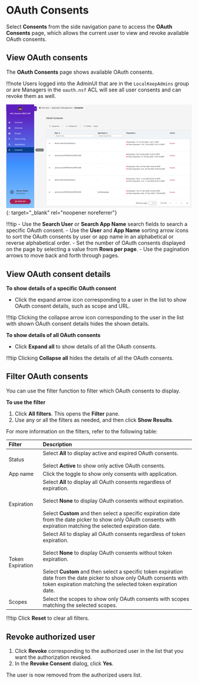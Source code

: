 # OAuth Consents

Select **Consents** from the side navigation pane to access the **OAuth Consents** page, which allows the current user to view and revoke available OAuth consents. 

## View OAuth consents

The **OAuth Consents** page shows available OAuth consents. 

!!!note
    Users logged into the AdminUI that are in the `LocalKeepAdmins` group or are Managers in the `oauth.nsf` ACL will see all user consents and can revoke them as well.

[![OAuth Consent page](../../assets/images/oauthConsent.png)](../../assets/images/oauthConsent.png){: target="_blank" rel="noopener noreferrer"}

!!!tip
    - Use the **Search User** or **Search App Name** search fields to search a specific OAuth consent.
    - Use the **User** and **App Name** sorting arrow icons to sort the OAuth consents by user or app name in an alphabetical or reverse alphabetical order. 
    - Set the number of OAuth consents displayed on the page by selecting a value from **Rows per page**.
    - Use the pagination arrows to move back and forth through pages.
    <!-- Click the **Go to Applications** icon on the upper right side of the **OAuth Consents** page to return to the **Application Management** page.--> 

## View OAuth consent details

**To show details of a specific OAuth consent**

- Click the expand arrow icon corresponding to a user in the list to show OAuth consent details, such as scope and URL.

!!!tip
    Clicking the collapse arrow icon corresponding to the user in the list with shown OAuth consent details hides the shown details. 

**To show details of all OAuth consents**

- Click **Expand all** to show details of all the OAuth consents.

!!!tip
    Clicking **Collapse all** hides the details of all the OAuth consents. 

## Filter OAuth consents

You can use the filter function to filter which OAuth consents to display.

**To use the filter**

1. Click **All filters**. This opens the **Filter** pane.
2. Use any or all the filters as needed, and then click **Show Results**. 

For more information on the filters, refer to the following table:

|Filter|Description
|:----|:----|
|Status| Select **All** to display active and expired OAuth consents.<br/><br/>Select **Active** to show only active OAuth consents.|
|App name|Click the toggle to show only consents with application.|
|Expiration|Select **All** to display all OAuth consents regardless of expiration.<br/><br/>Select **None** to display OAuth consents without expiration.<br/><br/>Select **Custom** and then select a specific expiration date from the date picker to show only OAuth consents with expiration matching the selected expiration date.|
|Token Expiration|Select All to display all OAuth consents regardless of token expiration.<br/><br/>Select **None** to display OAuth consents without token expiration.<br/><br/>Select **Custom** and then select a specific token expiration date from the date picker to show only OAuth consents with token expiration matching the selected token expiration date.|
|Scopes|Select the scopes to show only OAuth consents with scopes matching the selected scopes.|

!!!tip
    Click **Reset** to clear all filters. 

## Revoke authorized user

1. Click **Revoke** corresponding to the authorized user in the list that you want the authorization revoked.
2. In the **Revoke Consent** dialog, click **Yes**. 

The user is now removed from the authorized users list.
